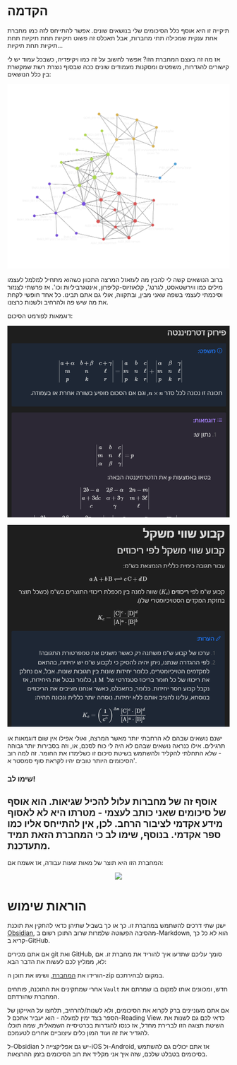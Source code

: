 # הקדמה
תיקייה זו היא אוסף כלל הסיכומים שלי בנושאים שונים. אפשר להתייחס לזה כמו מחברת אחת ענקית שמכילה תתי מחברות, אבל תאכלס זה פשוט תיקיות תחת תיקיות תחת תיקיות תחת תיקיות...

אז מה זה בעצם המחברת הזו? אפשר לחשוב על זה כמו ויקיפדיה, כשבכל עמוד יש לי קישורים להגדרות, משפטים ומסקנות מעמודים שונים ככה שבסוף נוצרת רשת שמקשרת בין כלל הנושאים:
<p align="center"><img width=600 src="README/graph_15_01_2023.png"></p>

ברוב הנושאים קשה לי להבין מה לעזאזל המרצה התכוון כשהוא מתחיל למלמל לעצמו מילים כמו ווירשטאסט, לגרנג', קלאוזיוס-קליפרון, אינטגרביליות וכו'. אז פרשתי לצנזור וסיכמתי לעצמי בשפה שאני מבין, ובתקווה, אולי גם אתם תבינו.
כל אחד חופשי לקחת את מה שיש פה ולהרחיב ולשנות כרצונו.

דוגמאות לפורמט הסיכום:

<p align="center"><img width=600 src="README/example_1.png"></p>
<p align="center"><img width=600 src="README/example_2.png"></p>

ישנם נושאים שבהם לא הרחבתי יותר מאשר המרצה, ואולי אפילו אין שום דוגמאות או תרגילים. אילו כנראה נושאים שבהם לא היה לי כוח לסכם, או, וזה בסבירות יותר גבוהה - שלא התחלתי להקליד ולהשתמש בשיטת סיכום זו כשלימדו את החומר. זה למה רוב הסיכומים היותר טובים יהיו לקראת סוף סמסטר א'.

### שימו לב!
אוסף זה של מחברות עלול להכיל שגיאות. הוא אוסף של סיכומים שאני כותב לעצמי - מטרתו היא לא לאסוף מידע אקדמי לציבור הרחב. לכן, אין להתייחס אליו כמו ספר אקדמי.
בנוסף, שימו לב כי המחברת הזאת תמיד מתעדכנת.
---

המחברת הזו היא תוצר של מאות שעות עבודה, אז אשמח אם:

<p align="center">
<a href="https://r.mtdv.me/QkTxDZCZoi" target="_blank" rel="noopener noreferrer">
<img src="https://www.buymeacoffee.com/assets/img/guidelines/download-assets-sm-1.svg">
</a>
</p>

# הוראות שימוש
ישנן שתי דרכים להשתמש במחברת זו. כך או כך בשביל שתיהן כדאי להתקין את תוכנת [Obsidian](https://obsidian.md/), מהסיבה הפשוטה שלמרות שרוב התוכן רשום ב-Markdown, הוא לא כל כך קריא ב-GitHub.

אם אתם מכירים git ואת GitHub, סומך עליכם שתדעו איך להוריד את מחברת זו. אם לא, ממליץ לכם לעשות את הדבר הבא:

הורידו את [המחברת](https://github.com/NuclearGandhi/Technion_Second_Brain/archive/refs/heads/master.zip), ושימו את תוכן ה-zip במקום לבחירתכם.

אחרי שמתקינים את התוכנה, פותחים `Vault` חדש, ומכוונים אותו למקום בו שמרתם את המחברת שהורדתם.

אם אתם מעוניינים ברק לקרוא את הסיכומים, ולא לשנות/להרחיב, תלחצו על האייקון של הספר בצד ימין למעלה - הוא יעביר אתכם ל-Reading View. כדאי לכם גם לשנות את השיטת תצוגה הזו לברירת מחדל, אז כנסו להגדרות בכרטיסייה השמאלית, שמה תוכלו להגדיר את זה ועוד המון כלים עיצוביים אחרים לטעמכם.

ל-Obsidian יש גם אפליקצייה ל-iOS ול-Android, אז אתם יכולים גם להשתמש בסיכומים בטבלט שלכם, שזה איך אני מקליד את רוב הסיכומים בזמן ההרצאות.
